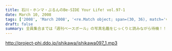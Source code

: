 ```yaml
---
title: 石川・ホンマ・ぶるんのBe-SIDE Your Life! vol.97-1
date: March 10, 2008
tags: ['2008', 'March 2008', '<re.Match object; span=(30, 36), match='vol.97'>']
draft: false
summary: 全員集合までは「週刊ベースボール」の写真名鑑をじっくりと読みながら待機！！ホンマさんが寝起き声なのは、電車の中で爆睡してしまっていたから・・・です！NAMAE
---
```


http://project-phi.ddo.jp/ishikawa/ishikawa097_1.mp3
